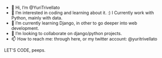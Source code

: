 - 👋 Hi, I’m @YuriTrivellato
- 👀 I’m interested in coding and learning about it. :) I Currently work with Python, mainly with data.
- 🌱 I’m currently learning Django, in other to go deeper into web development.
- 💞️ I’m looking to collaborate on django/python projects.
- 📫 How to reach me: through here, or my twitter account: @yuritrivellato

LET'S CODE, peeps.

<!---
YuriTrivellato/YuriTrivellato is a ✨ special ✨ repository because its `README.md` (this file) appears on your GitHub profile.
You can click the Preview link to take a look at your changes.
--->
